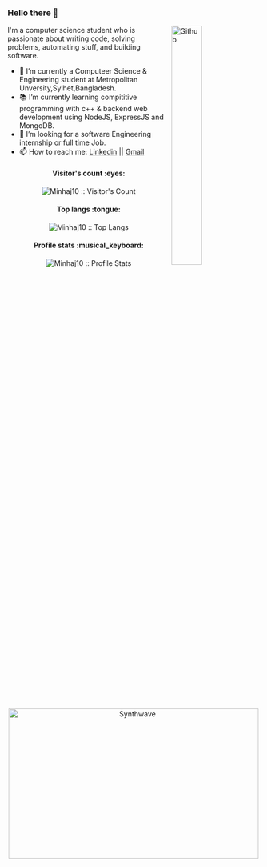 ### Hello there 👋

<img width="35%" align="right" alt="Github" src="https://user-images.githubusercontent.com/48678280/88862734-4903af80-d201-11ea-968b-9c939d88a37c.gif" />

I'm a computer science student who is passionate about writing code, solving problems, automating stuff, and building software.

- 🔭 I’m currently a Computeer Science & Engineering student at Metropolitan Unversity,Sylhet,Bangladesh.
- 📚 I’m currently learning compititive programming with c++ & backend web development using NodeJS, ExpressJS and MongoDB.
- 👯 I’m looking for a software Engineering internship or full time Job. 
- 📫 How to reach me: [Linkedin](https://www.linkedin.com/in/minhajumid) || [Gmail](mailto:minhajumid987@gmail.com)



<h4 align="center">Visitor's count :eyes:</h4>

<p align="center"><img src="https://profile-counter.glitch.me/{Minhaj10}/count.svg" alt="Minhaj10 :: Visitor's Count" /></p>

<h4 align="center">Top langs :tongue:</h4>

<p align="center"><img src="https://github-readme-stats.vercel.app/api/top-langs/?username=Minhaj10&langs_count=10&theme=tokyonight&layout=compact" alt="Minhaj10 :: Top Langs" /></p>

<h4 align="center">Profile stats :musical_keyboard:</h4>

<p align="center"><img src="https://github-readme-stats.vercel.app/api?username=Minhaj10&show_icons=true&theme=synthwave" alt="Minhaj10 :: Profile Stats" /></p>

<p align="center"><img src="https://thumbs.gfycat.com/GoodnaturedFondGaur-size_restricted.gif" alt="Synthwave" height="300" width="500"></p>


